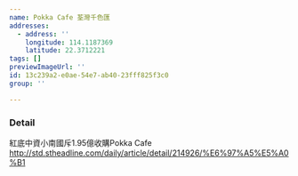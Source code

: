 ```yaml
---
name: Pokka Cafe 荃灣千色匯
addresses:
  - address: ''
    longitude: 114.1187369
    latitude: 22.3712221
tags: []
previewImageUrl: ''
id: 13c239a2-e0ae-54e7-ab40-23fff825f3c0
group: ''

---
```

### Detail
紅底中資小南國斥1.95億收購Pokka Cafe
http://std.stheadline.com/daily/article/detail/214926/%E6%97%A5%E5%A0%B1

